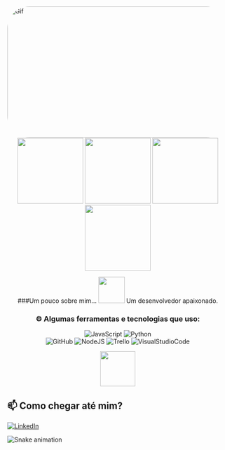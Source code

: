 
<img align="leaft" alt="Gif" height="300" width="1090" style="border-radius:50px;"  src="https://camo.githubusercontent.com/5dc6ee33381917e41fc9c4951799268998f11a9b864399bf79a0842e4f9b194d/68747470733a2f2f692e696d6775722e636f6d2f315a76566b44632e676966">

<div align="center">
<img height="150em" src="https://github-profile-summary-cards.vercel.app/api/cards/profile-details?username=matheuscmg&theme=radical"/> 
<img height="150em" src="https://github-readme-stats.vercel.app/api?username=matheuscmg&show_icons=true&theme=radical&include_all_commits=true&count_private=false&hide_border=true"/> <img height="150em" src="https://github-readme-stats.vercel.app/api/top-langs/?username=matheuscmg&layout=compact&langs_count=7&theme=radical&hide_border=true"/> <img height="150em" src="https://github-readme-streak-stats.herokuapp.com/?user=matheuscmg&theme=radical&hide_border=true"/>
	 	  	  
###Um pouco sobre mim...  <img src="https://media.giphy.com/media/eJjBP5o1N8tR7Hem2g/giphy.gif" width="60"> 
Um desenvolvedor apaixonado.
  
###  ⚙️ Algumas ferramentas e tecnologias que uso:     
![JavaScript](https://img.shields.io/badge/javascript-%23323330.svg?style=for-the-badge&logo=javascript&logoColor=%23F7DF1E)
![Python](https://img.shields.io/badge/python-3670A0?style=for-the-badge&logo=python&logoColor=ffdd54) 	     
![GitHub](https://img.shields.io/badge/GitHub-100000?style=for-the-badge&logo=github&logoColor=white)
![NodeJS](https://img.shields.io/badge/node.js-6DA55F?style=for-the-badge&logo=node.js&logoColor=white) 
![Trello](https://img.shields.io/badge/Trello-%23026AA7.svg?style=for-the-badge&logo=Trello&logoColor=white) 
![VisualStudioCode](https://img.shields.io/badge/Visual_Studio_Code-0078D4?style=for-the-badge&logo=visual%20studio%20code&logoColor=white) 
 
	
<img src="https://media.giphy.com/media/0TtX2qqpxp3pIafzio/giphy.gif" width="80"> 
	  
 </div>
  

  <div align="leaft">

  
 ## 📫 Como chegar até mim?


[![LinkedIn](https://img.shields.io/badge/LinkedIn-%230077B5.svg?logo=linkedin&logoColor=white)](https://www.linkedin.com/in/matheus-camargoo/)




![Snake animation](https://github.com/matheuscmg/**matheuscmg**/blob/output/github-contribution-grid-snake.svg)
   

